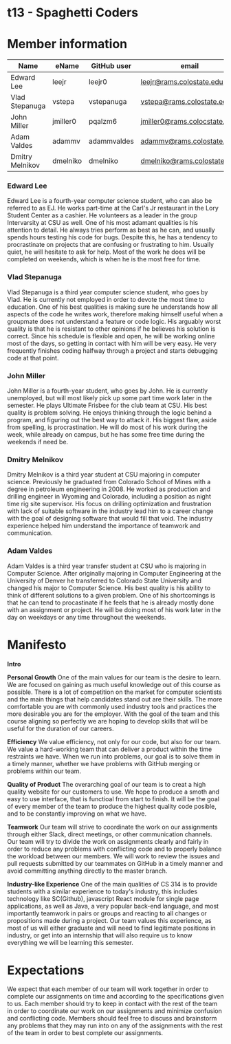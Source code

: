 # t13 - Spaghetti Coders

# Member information
|       Name       |       eName       |       GitHub user       |       email       |       Nickname       |
| ---------------- | ----------------- | ----------------------- | ----------------- | -------------------- |
| Edward Lee       | leejr             | leejr0                  | leejr@rams.colostate.edu | EJ            |
| Vlad Stepanuga   | vstepa            | vstepanuga              | vstepa@rams.colostate.edu | Vlad         |
|John Miller       | jmiller0          | pqalzm6                 | jmiller0@rams.colocstate.edu | N/A       |
|Adam Valdes       | adammv            | adammvaldes             | adammv@rams.colostate.edu    | N/A       |
|Dmitry Melnikov   | dmelniko          | dmelniko                | dmelniko@rams.colostate.edu    | N/A     |


### Edward Lee
Edward Lee is a fourth-year computer science student, who can also be referred to as EJ. He works part-time at the Carl's Jr restaurant in the Lory Student Center as a cashier. He volunteers as a leader in the group Intervarsity at CSU as well. One of his most adamant qualities is his attention to detail. He always tries perform as best as he can, and usually spends hours testing his code for bugs. Despite this, he has a tendency to procrastinate on projects that are confusing or frustrating to him. Usually quiet, he will hesitate to ask for help. Most of the work he does will be completed on weekends, which is when he is the most free for time.

### Vlad Stepanuga
Vlad Stepanuga is a third year computer science student, who goes by Vlad. He is currently not employed in order to devote the most time to education. One of his best qualities is making sure he understands how all aspects of the code he writes work, therefore making himself useful when a groupmate does not understand a feature or code logic. His arguably worst quality is that he is resistant to other opinions if he believes his solution is correct. Since his schedule is flexible and open, he will be working online most of the days, so getting in contact with him will be very easy. He very frequently finishes coding halfway through a project and starts debugging code at that point.

### John Miller 
John Miller is a fourth-year student, who goes by John. He is currently unemployed, but will most likely pick up some part time work later in the semester. He plays Ultimate Frisbee for the club team at CSU. His best quality is problem solving. He enjoys thinking through the logic behind a program, and figuring out the best way to attack it. His biggest flaw, aside from spelling, is procrastination. He will do most of his work during the week, while already on campus, but he has some free time during the weekends if need be. 

### Dmitry Melnikov
Dmitry Melnikov is a third year student at CSU majoring in computer science. Previously he graduated from Colorado School of Mines with a degree in petroleum engineering in 2008. He worked as production and drilling engineer in Wyoming and Colorado, including a position as night time rig site supervisor. His focus on drilling optimization and frustration with lack of suitable software in the industry lead him to a career change with the goal of designing software that would fill that void. The industry experience helped him understand the importance of teamwork and communication. 

### Adam Valdes
Adam Valdes is a third year transfer student at CSU who is majoring in Computer Science.  After originally majoring in Computer Engineering at the University of Denver he transferred to Colorado State University and changed his major to Computer Science.  His best quality is his ability to think of different solutions to a given problem.  One of his shortcomings is that he can tend to procastinate if he feels that he is already mostly done with an assignment or project.  He will be doing most of his work later in the day on weekdays or any time throughout the weekends.  

# Manifesto
**Intro**

**Personal Growth**
  One of the main values for our team is the desire to learn. We are focused on gaining as much useful knowledge out of this course as possible. There is a lot of competition on the market for computer scientists and the main things that help candidates stand out are their skills. The more comfortable you are with commonly used industry tools and practices the more desirable you are for the employer. With the goal of the team and this course aligning so perfectly we are hoping to develop skills that will be useful for the duration of our careers.  

**Efficiency** 
  We value efficiency, not only for our code, but also for our team. We value a hard-working team that can deliver a product within the time restraints we have. When we run into problems, our goal is to solve them in a timely manner, whether we have problems with GitHub merging or problems within our team. 

**Quality of Product** 
  The overarching goal of our team is to creat a high quality website for our customers to use. We hope to produce a smoth and easy to use interface, that is functioal from start to finish. It will be the goal of every member of the team to produce the highest quality code posible, and to be constantly improving on what we have.

**Teamwork**
  Our team will strive to coordinate the work on our assignments through either Slack, direct meetings, or other communication channels.  Our team will try to divide the work on assignments clearly and fairly in order to reduce any problems with conflicting code and to properly balance the workload between our members.  We will work to review the issues and pull requests submitted by our teammates on GitHub in a timely manner and avoid committing anything directly to the master branch.  

**Industry-like Experience**
One of the main qualities of CS 314 is to provide students with a similar experience to today's industry, this includes technology like SC(Github), javascript React module for single page applications, as well as Java, a very popular back-end language, and most importantly teamwork in pairs or groups and reacting to all changes or propositions made during a project. Our team values this experience, as most of us will either graduate and will need to find legitimate positions in industry, or get into an internship that will also require us to know everything we will be learning this semester.

# Expectations
We expect that each member of our team will work together in order to complete our assignments on time and according to the specifications given to us.  Each member should try to keep in contact with the rest of the team in order to coordinate our work on our assignments and minimize confusion and conflicting code.  Members should feel free to discuss and brainstorm any problems that they may run into on any of the assignments with the rest of the team in order to best complete our assignments.
